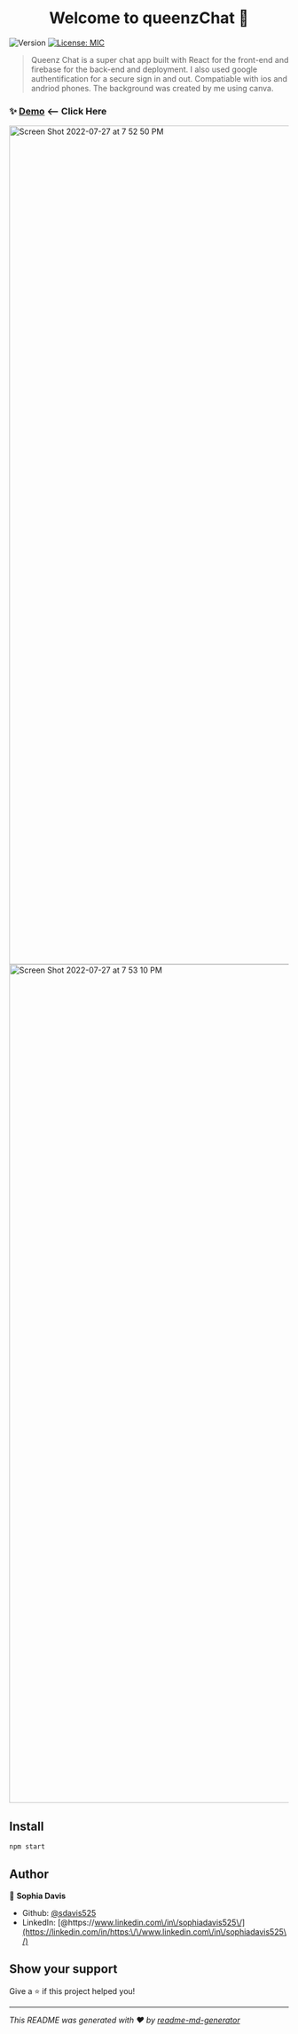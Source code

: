 <h1 align="center">Welcome to queenzChat 👋</h1>
<p>
  <img alt="Version" src="https://img.shields.io/badge/version-1.0-blue.svg?cacheSeconds=2592000" />
  <a href="#" target="_blank">
    <img alt="License: MIC" src="https://img.shields.io/badge/License-MIC-yellow.svg" />
  </a>
</p>

> Queenz Chat is a super chat app built with React for the front-end and firebase for the back-end and deployment. I also used google authentification for a secure sign in and out. Compatiable with ios and andriod phones. The background was created by me using canva.



### ✨ [Demo](https://chitchat-bbacd.web.app/) <-- Click Here



<img width="1512" alt="Screen Shot 2022-07-27 at 7 52 50 PM" src="https://user-images.githubusercontent.com/98237529/181391812-fc41c050-01a2-4639-a7e2-a2601513fdb0.png">

<img width="1512" alt="Screen Shot 2022-07-27 at 7 53 10 PM" src="https://user-images.githubusercontent.com/98237529/181391792-b8e9431b-35c7-4d20-9ae9-78cfdf21edb4.png">



## Install

```sh
npm start
```

## Author

👤 **Sophia Davis**

* Github: [@sdavis525](https://github.com/sdavis525)
* LinkedIn: [@https:\/\/www.linkedin.com\/in\/sophiadavis525\/](https://linkedin.com/in/https:\/\/www.linkedin.com\/in\/sophiadavis525\/)

## Show your support

Give a ⭐️ if this project helped you!

***
_This README was generated with ❤️ by [readme-md-generator](https://github.com/kefranabg/readme-md-generator)_
